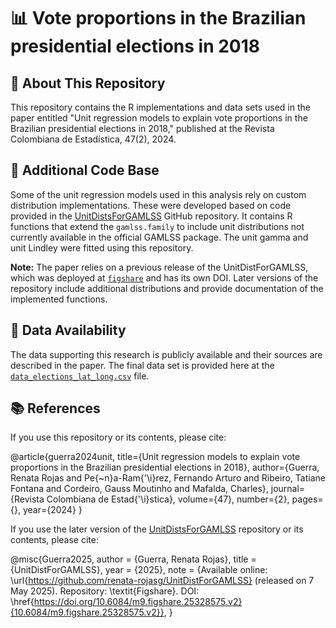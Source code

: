 # 📊 Vote proportions in the Brazilian presidential elections in 2018

## 📁 About This Repository
This repository contains the R implementations and data sets used in the paper entitled "Unit regression models to explain vote proportions in the Brazilian presidential elections in 2018," published at the Revista Colombiana de Estadística, 47(2), 2024.

## 🔧 Additional Code Base

Some of the unit regression models used in this analysis rely on custom distribution implementations. These were developed based on code provided in the [UnitDistsForGAMLSS](https://github.com/renata-rojasg/UnitDistsForGAMLSS) GitHub repository. It contains R functions that extend the `gamlss.family` to include unit distributions not currently available in the official GAMLSS package. The unit gamma and unit Lindley were fitted using this repository.

**Note:** The paper relies on a previous release of the UnitDistForGAMLSS, which was deployed at [`figshare`](https://figshare.com/articles/software/UnitDistForGAMLSS/25328575/1) and has its own DOI. Later versions of the repository include additional distributions and provide documentation of the implemented functions.

## 🔗 Data Availability

The data supporting this research is publicly available and their sources are described in the paper. The final data set is provided here at the [`data_elections_lat_long.csv`](data_elections_lat_long.csv) file. 

## 📚 References

If you use this repository or its contents, please cite:

@article{guerra2024unit,
  title={Unit regression models to explain vote proportions in the Brazilian presidential elections in 2018},
  author={Guerra, Renata Rojas and Pe{\~n}a-Ram{\'\i}rez, Fernando Arturo and Ribeiro, Tatiane Fontana and Cordeiro, Gauss Moutinho and Mafalda, Charles},
  journal={Revista Colombiana de Estad{\'\i}stica},
  volume={47},
  number={2},
  pages={},
  year={2024}
}

If you use the later version of the [UnitDistsForGAMLSS](https://github.com/renata-rojasg/UnitDistsForGAMLSS) repository or its contents, please cite:

@misc{Guerra2025,
  author = {Guerra, Renata Rojas},
  title = {UnitDistForGAMLSS},
  year = {2025},
  note = {Available online: \url{https://github.com/renata-rojasg/UnitDistForGAMLSS} (released on 7 May 2025). Repository: \textit{Figshare}. DOI: \href{https://doi.org/10.6084/m9.figshare.25328575.v2}{10.6084/m9.figshare.25328575.v2}},
}

